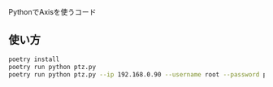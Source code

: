 PythonでAxisを使うコード

## 使い方

```bash
poetry install
poetry run python ptz.py
poetry run python ptz.py --ip 192.168.0.90 --username root --password password --resolution "1920x1080"
```